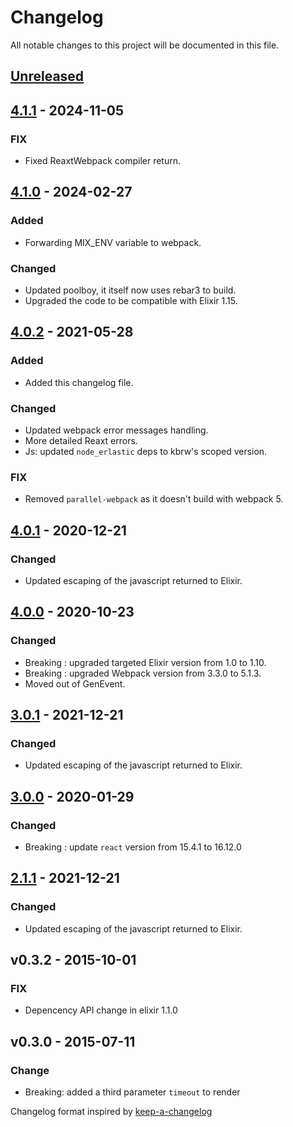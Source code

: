 # Changelog

All notable changes to this project will be documented in this file.

## [Unreleased]

## [4.1.1] - 2024-11-05

### FIX

* Fixed ReaxtWebpack compiler return.

## [4.1.0] - 2024-02-27

### Added

* Forwarding MIX_ENV variable to webpack.

### Changed

* Updated poolboy, it itself now uses rebar3 to build.
* Upgraded the code to be compatible with Elixir 1.15.

## [4.0.2] - 2021-05-28

### Added

* Added this changelog file.

### Changed

* Updated webpack error messages handling.
* More detailed Reaxt errors.
* Js: updated `node_erlastic` deps to kbrw's scoped version.

### FIX

* Removed `parallel-webpack` as it doesn't build with webpack 5.

## [4.0.1] - 2020-12-21

### Changed

* Updated escaping of the javascript returned to Elixir.

## [4.0.0] - 2020-10-23

### Changed

* Breaking : upgraded targeted Elixir version from 1.0 to 1.10.
* Breaking : upgraded Webpack version from 3.3.0 to 5.1.3.
* Moved out of GenEvent.

## [3.0.1] - 2021-12-21

### Changed

* Updated escaping of the javascript returned to Elixir.

## [3.0.0] - 2020-01-29

### Changed

* Breaking : update `react` version from 15.4.1 to 16.12.0

## [2.1.1] - 2021-12-21

### Changed

* Updated escaping of the javascript returned to Elixir.

## v0.3.2 - 2015-10-01

### FIX

* Depencency API change in elixir 1.1.0

## v0.3.0 - 2015-07-11

### Change

* Breaking: added a third parameter `timeout` to render

Changelog format inspired by [keep-a-changelog]

[keep-a-changelog]: https://github.com/olivierlacan/keep-a-changelog
[unreleased]: https://github.com/kbrw/reaxt/compare/v4.1.1...HEAD
[4.1.1]: https://github.com/kbrw/reaxt/compare/v4.1.0...v4.1.1
[4.1.0]: https://github.com/kbrw/reaxt/compare/v4.0.2...v4.1.0
[4.0.2]: https://github.com/kbrw/reaxt/compare/v4.0.1...v4.0.2
[4.0.1]: https://github.com/kbrw/reaxt/compare/v4.0.0...v4.0.1
[4.0.0]: https://github.com/kbrw/reaxt/compare/v3.0.0...v4.0.0
[3.0.1]: https://github.com/kbrw/reaxt/compare/v3.0.0...v3.0.1
[3.0.0]: https://github.com/kbrw/reaxt/compare/v2.1.0...v3.0.0
[2.1.1]: https://github.com/kbrw/reaxt/compare/v2.1.0...v2.1.1
